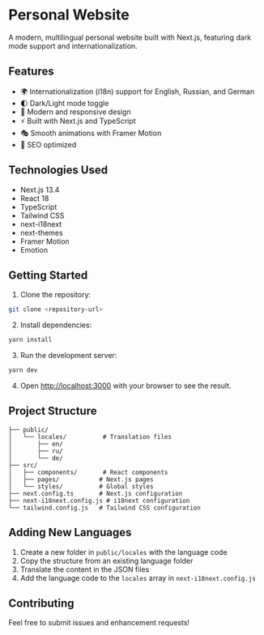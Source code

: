 # Personal Website

A modern, multilingual personal website built with Next.js, featuring dark mode support and internationalization.

## Features

- 🌍 Internationalization (i18n) support for English, Russian, and German
- 🌓 Dark/Light mode toggle
- 🎨 Modern and responsive design
- ⚡ Built with Next.js and TypeScript
- 🎭 Smooth animations with Framer Motion
- 🎯 SEO optimized

## Technologies Used

- Next.js 13.4
- React 18
- TypeScript
- Tailwind CSS
- next-i18next
- next-themes
- Framer Motion
- Emotion

## Getting Started

1. Clone the repository:
```bash
git clone <repository-url>
```

2. Install dependencies:
```bash
yarn install
```

3. Run the development server:
```bash
yarn dev
```

4. Open [http://localhost:3000](http://localhost:3000) with your browser to see the result.

## Project Structure

```
├── public/
│   └── locales/          # Translation files
│       ├── en/
│       ├── ru/
│       └── de/
├── src/
│   ├── components/       # React components
│   ├── pages/           # Next.js pages
│   └── styles/          # Global styles
├── next.config.ts       # Next.js configuration
├── next-i18next.config.js # i18next configuration
└── tailwind.config.js   # Tailwind CSS configuration
```

## Adding New Languages

1. Create a new folder in `public/locales` with the language code
2. Copy the structure from an existing language folder
3. Translate the content in the JSON files
4. Add the language code to the `locales` array in `next-i18next.config.js`

## Contributing

Feel free to submit issues and enhancement requests!
